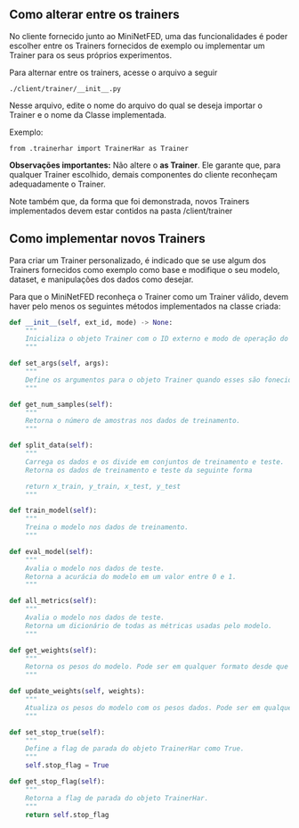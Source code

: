 <!-- # Cliente padrão -->

## Como alterar entre os trainers

No cliente fornecido junto ao MiniNetFED, uma das funcionalidades é poder escolher entre os Trainers fornecidos de exemplo ou implementar um Trainer para os seus próprios experimentos.

Para alternar entre os trainers, acesse o arquivo a seguir

```
./client/trainer/__init__.py
```

Nesse arquivo, edite o nome do arquivo do qual se deseja importar o Trainer e o nome da Classe implementada.

Exemplo:

```
from .trainerhar import TrainerHar as Trainer
```

**Observações importantes:** Não altere o **as Trainer**. Ele garante que, para qualquer Trainer escolhido, demais componentes do cliente reconheçam adequadamente o Trainer.

Note também que, da forma que foi demonstrada, novos Trainers implementados devem estar contidos na pasta /client/trainer

## Como implementar novos Trainers

Para criar um Trainer personalizado, é indicado que se use algum dos Trainers fornecidos como exemplo como base e modifique o seu modelo, dataset, e manipulações dos dados como desejar.

Para que o MiniNetFED reconheça o Trainer como um Trainer válido, devem haver pelo menos os seguintes métodos implementados na classe criada:

```python
def __init__(self, ext_id, mode) -> None:
    """
    Inicializa o objeto Trainer com o ID externo e modo de operação do Trainer.
    """

def set_args(self, args):
    """
    Define os argumentos para o objeto Trainer quando esses são fonecidos no arquivo de configuração config.yaml.
    """

def get_num_samples(self):
    """
    Retorna o número de amostras nos dados de treinamento.
    """

def split_data(self):
    """
    Carrega os dados e os divide em conjuntos de treinamento e teste.
    Retorna os dados de treinamento e teste da seguinte forma

    return x_train, y_train, x_test, y_test
    """

def train_model(self):
    """
    Treina o modelo nos dados de treinamento.
    """

def eval_model(self):
    """
    Avalia o modelo nos dados de teste.
    Retorna a acurácia do modelo em um valor entre 0 e 1.
    """

def all_metrics(self):
    """
    Avalia o modelo nos dados de teste.
    Retorna um dicionário de todas as métricas usadas pelo modelo.
    """

def get_weights(self):
    """
    Retorna os pesos do modelo. Pode ser em qualquer formato desde que esse esteja de acordo com a função de agregação escolhida e com a implementação da função update_weights
    """

def update_weights(self, weights):
    """
    Atualiza os pesos do modelo com os pesos dados. Pode ser em qualquer formato desde que esse esteja de acordo com a função de agregação escolhida e com a implementação da função get_weights.
    """

def set_stop_true(self):
    """
    Define a flag de parada do objeto TrainerHar como True.
    """
    self.stop_flag = True

def get_stop_flag(self):
    """
    Retorna a flag de parada do objeto TrainerHar.
    """
    return self.stop_flag


```
